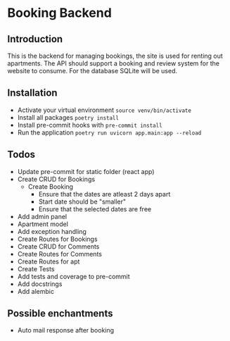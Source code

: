 # Booking Backend

## Introduction

This is the backend for managing bookings, the site is used for renting out apartments.
The API should support a booking and review system for the website to consume.
For the database SQLite will be used.

## Installation

- Activate your virtual environment `source venv/bin/activate`
- Install all packages `poetry install`
- Install pre-commit hooks with `pre-commit install`
- Run the application `poetry run uvicorn app.main:app --reload`

## Todos

- Update pre-commit for static folder (react app)
- Create CRUD for Bookings
    - Create Booking
        - Ensure that the dates are atleast 2 days apart
        - Start date should be "smaller"
        - Ensure that the selected dates are free
- Add admin panel
- Apartment model
- Add exception handling
- Create Routes for Bookings
- Create CRUD for Comments
- Create Routes for Comments
- Create Routes for apt
- Create Tests
- Add tests and coverage to pre-commit
- Add docstrings
- Add alembic

## Possible enchantments

- Auto mail response after booking
